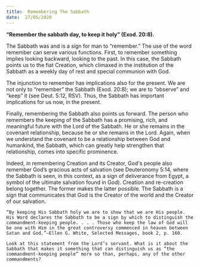 ```yaml
---
title:  Remembering The Sabbath
date:  27/05/2020
---
```


**“Remember the sabbath day, to keep it holy” (Exod. 20:8).**

The Sabbath was and is a sign for man to “remember.” The use of the word remember can serve various functions. First, to remember something implies looking backward, looking to the past. In this case, the Sabbath points us to the fiat Creation, which climaxed in the institution of the Sabbath as a weekly day of rest and special communion with God.

The injunction to remember has implications also for the present. We are not only to “remember” the Sabbath (Exod. 20:8); we are to “observe” and “keep” it (see Deut. 5:12, RSV). Thus, the Sabbath has important implications for us now, in the present.

Finally, remembering the Sabbath also points us forward. The person who remembers the keeping of the Sabbath has a promising, rich, and meaningful future with the Lord of the Sabbath. He or she remains in the covenant relationship, because he or she remains in the Lord. Again, when we understand the covenant to be a relationship between God and humankind, the Sabbath, which can greatly help strengthen that relationship, comes into specific prominence.

Indeed, in remembering Creation and its Creator, God's people also remember God’s gracious acts of salvation (see Deuteronomy 5:14, where the Sabbath is seen, in this context, as a sign of deliverance from Egypt, a symbol of the ultimate salvation found in God). Creation and re-creation belong together. The former makes the latter possible. The Sabbath is a sign that communicates that God is the Creator of the world and the Creator of our salvation.

`“By keeping His Sabbath holy we are to show that we are His people. His Word declares the Sabbath to be a sign by which to distinguish the commandment-keeping people. . . . Those who keep the law of God will be one with Him in the great controversy commenced in heaven between Satan and God.”—Ellen G. White, Selected Messages, book 2, p. 160.`

`Look at this statement from the Lord’s servant. What is it about the Sabbath that makes it something that can distinguish us as “the commandment-keeping people” more so than, perhaps, any of the other commandments?`
